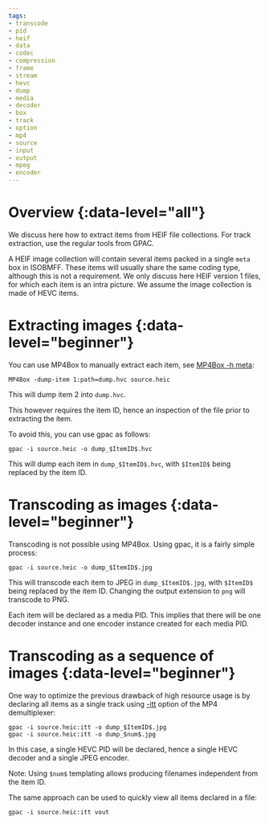 ```yaml
---
tags:
- transcode
- pid
- heif
- data
- codec
- compression
- frame
- stream
- hevc
- dump
- media
- decoder
- box
- track
- option
- mp4
- source
- input
- output
- mpeg
- encoder
---
```




# Overview {:data-level="all"}

We discuss here how to extract items from HEIF file collections. For track extraction, use the regular tools from GPAC.

A HEIF image collection will contain several items packed in a single `meta` box in ISOBMFF. These items will usually share the same coding type, although this is not a requirement. 
We only discuss here HEIF version 1 files, for which each item is an intra picture. We assume the image collection is made of HEVC items.

# Extracting images {:data-level="beginner"}

You can use MP4Box to manually extract each item, see [MP4Box -h meta](mp4box-meta-opts): 

```
MP4Box -dump-item 1:path=dump.hvc source.heic
```

This will dump item 2 into `dump.hvc`.

This however requires the item ID, hence an inspection of the file prior to extracting the item.

To avoid this, you can use gpac as follows:
```
gpac -i source.heic -o dump_$ItemID$.hvc
```

This will dump each item in `dump_$ItemID$.hvc`, with `$ItemID$` being replaced by the item ID.



# Transcoding as images {:data-level="beginner"}

Transcoding is not possible using MP4Box. Using gpac, it is a fairly simple process:

```
gpac -i source.heic -o dump_$ItemID$.jpg
```

This will transcode each item to JPEG  in `dump_$ItemID$.jpg`, with `$ItemID$` being replaced by the item ID. Changing the output extension to `png` will transcode to PNG.

Each item will be declared as a media PID. This implies that there will be one decoder instance and one encoder instance created for each media PID.

# Transcoding as a sequence of images {:data-level="beginner"}

One way to optimize the previous drawback of high resource usage is by declaring all items as a single track using [-itt](mp4dmx#itt) option of the MP4 demultiplexer:

```
gpac -i source.heic:itt -o dump_$ItemID$.jpg
gpac -i source.heic:itt -o dump_$num$.jpg
```

In this case, a single HEVC PID will be declared, hence a single HEVC decoder and a single JPEG encoder.  

Note: Using `$num$` templating allows producing filenames independent from the item ID. 


The same approach can be used to quickly view all items declared in a file:

```
gpac -i source.heic:itt vout
```
